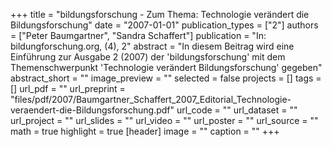 +++
title = "bildungsforschung - Zum Thema: Technologie verändert die Bildungsforschung"
date = "2007-01-01"
publication_types = ["2"]
authors = ["Peter Baumgartner", "Sandra Schaffert"]
publication = "In: bildungforschung.org, (4), 2"
abstract = "In diesem Beitrag wird eine Einführung zur Ausgabe 2 (2007) der 'bildungsforschung' mit dem Themenschwerpunkt 'Technologie verändert Bildungsforschung' gegeben"
abstract_short = ""
image_preview = ""
selected = false
projects = []
tags = []
url_pdf = ""
url_preprint = "files/pdf/2007/Baumgartner_Schaffert_2007_Editorial_Technologie-veraendert-die-Bildungsforschung.pdf"
url_code = ""
url_dataset = ""
url_project = ""
url_slides = ""
url_video = ""
url_poster = ""
url_source = ""
math = true
highlight = true
[header]
image = ""
caption = ""
+++
